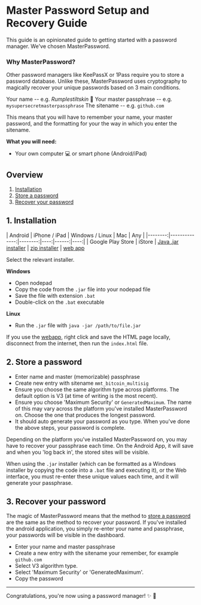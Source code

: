 # Master Password Setup and Recovery Guide

This guide is an opinionated guide to getting started with a password manager. We've chosen MasterPassword.

### Why MasterPassword?

Other password managers like KeePassX or 1Pass require you to store a password database. Unlike these, MasterPassword uses cryptography to magically recover your unique passwords based on 3 main conditions.

Your name -- e.g. _Rumplestiltskin_ :imp:
Your master passphrase -- e.g. `mysupersecretmasterpassphrase`
The sitename -- e.g. `github.com`

This means that you will have to remember your name, your master password, and the formatting for your the way in which you enter the sitename.

**What you will need:**

- Your own computer :computer: or smart phone (Android/iPad)

## Overview
1. [Installation](#1-installation)
1. [Store a password](#2-store-a-password)
2. [Recover your password](#3-recover-your-password)

## 1. Installation

| Android | iPhone / iPad | Windows / Linux | Mac | Any |
|--------:|--------------:|--------:|----:|------:|----:|
| Google Play Store | iStore | [Java .jar installer](https://ssl.masterpasswordapp.com/masterpassword-gui.jar) | [zip installer](https://ssl.masterpasswordapp.com/masterpassword-mac.zip) | [web app](https://js.masterpasswordapp.com/)

Select the relevant installer.

**Windows**
* Open nodepad
* Copy the code from the `.jar` file into your nodepad file
* Save the file with extension `.bat`
* Double-click on the `.bat` executable

**Linux**
* Run the `.jar` file with `java -jar /path/to/file.jar`

If you use the [webapp](https://js.masterpasswordapp.com/), right click and save the HTML page locally, disconnect from the internet, then run the `index.html` file.

## 2. Store a password

* Enter name and master (memorizable) passphrase
* Create new entry with sitename `mmt_bitcoin_multisig`
* Ensure you choose the same algorithm type across platforms. The default option is V3 (at time of writing is the most recent). 
* Ensure you choose 'Maximum Security' or `GeneratedMaximum`. The name of this may vary across the platform you've installed MasterPassword on. Choose the one that produces the longest password.
* It should auto generate your password as you type. When you've done the above steps, your password is complete.

Depending on the platform you've installed MasterPassword on, you may have to recover your passphrase each time. On the Android App, it will save and when you 'log back in', the stored sites will be visible.

When using the `.jar` installer (which can be formatted as a Windows installer by copying the code into a `.bat` file and executing it), or the Web interface, you must re-enter these unique values each time, and it will generate your passphrase.

## 3. Recover your password
The magic of MasterPassword means that the method to [store a password](#1-store-a-password) are the same as the method to recover your password. If you've installed the android application, you simply re-enter your name and passphrase, your passwords will be visible in the dashboard.

* Enter your name and master passphrase
* Create a new entry with the sitename your remember, for example `github.com`
* Select V3 algorithm type.
* Select 'Maximum Security' or 'GeneratedMaximum'.
* Copy the password

---

Congratulations, you're now using a password manager! :sparkles: :space_invader:
